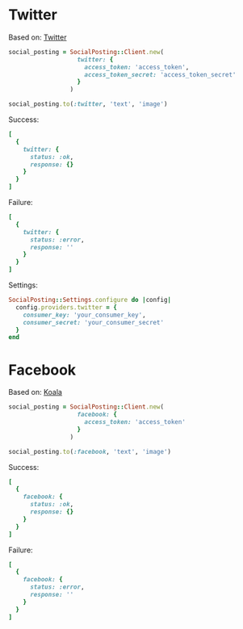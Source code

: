 # Twitter

Based on: [Twitter](https://github.com/sferik/twitter)

```ruby
social_posting = SocialPosting::Client.new(
                   twitter: {
                     access_token: 'access_token',
                     access_token_secret: 'access_token_secret'
                   }
                 )

social_posting.to(:twitter, 'text', 'image')
```

Success:
```ruby
[
  {
    twitter: {
      status: :ok,
      response: {}
    }
  }
]
```

Failure:
```ruby
[
  {
    twitter: {
      status: :error,
      response: ''
    }
  }
]
```

Settings:
```ruby
SocialPosting::Settings.configure do |config|
  config.providers.twitter = {
    consumer_key: 'your_consumer_key',
    consumer_secret: 'your_consumer_secret'
  }
end
```

# Facebook

Based on: [Koala](https://github.com/arsduo/koala)

```ruby
social_posting = SocialPosting::Client.new(
                   facebook: {
                     access_token: 'access_token'
                   }
                 )

social_posting.to(:facebook, 'text', 'image')
```

Success:
```ruby
[
  {
    facebook: {
      status: :ok,
      response: {}
    }
  }
]
```

Failure:
```ruby
[
  {
    facebook: {
      status: :error,
      response: ''
    }
  }
]
```
